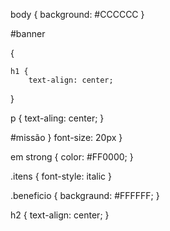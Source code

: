 body {
    background: #CCCCCC
}

#banner

{

    h1 {
        text-align: center;
}

p {
      text-aling: center;
}

#missão }
        font-size: 20px
}

em strong {
    color: #FF0000;
}

.itens {
  font-style: italic
  }

.beneficio {
  backgraund: #FFFFFF;
  }

h2 {
     text-align: center;
}
